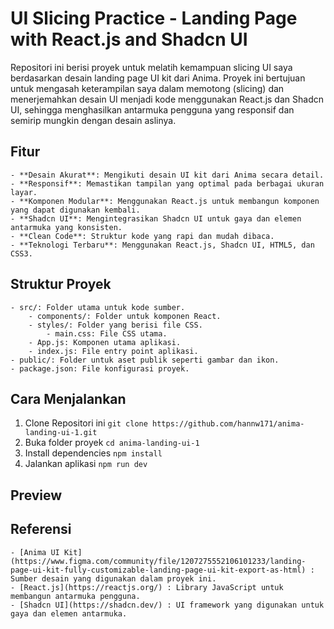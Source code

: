 # UI Slicing Practice - Landing Page with React.js and Shadcn UI

Repositori ini berisi proyek untuk melatih kemampuan slicing UI saya berdasarkan desain landing page UI kit dari Anima. Proyek ini bertujuan untuk mengasah keterampilan saya dalam memotong (slicing) dan menerjemahkan desain UI menjadi kode menggunakan React.js dan Shadcn UI, sehingga menghasilkan antarmuka pengguna yang responsif dan semirip mungkin dengan desain aslinya.

## Fitur

    - **Desain Akurat**: Mengikuti desain UI kit dari Anima secara detail.
    - **Responsif**: Memastikan tampilan yang optimal pada berbagai ukuran layar.
    - **Komponen Modular**: Menggunakan React.js untuk membangun komponen yang dapat digunakan kembali.
    - **Shadcn UI**: Mengintegrasikan Shadcn UI untuk gaya dan elemen antarmuka yang konsisten.
    - **Clean Code**: Struktur kode yang rapi dan mudah dibaca.
    - **Teknologi Terbaru**: Menggunakan React.js, Shadcn UI, HTML5, dan CSS3.

## Struktur Proyek

    - src/: Folder utama untuk kode sumber.
        - components/: Folder untuk komponen React.
        - styles/: Folder yang berisi file CSS.
            - main.css: File CSS utama.
        - App.js: Komponen utama aplikasi.
        - index.js: File entry point aplikasi.
    - public/: Folder untuk aset publik seperti gambar dan ikon.
    - package.json: File konfigurasi proyek.

## Cara Menjalankan
1. Clone Repositori ini
    `git clone https://github.com/hannw171/anima-landing-ui-1.git`
2. Buka folder proyek
    `cd anima-landing-ui-1`
3. Install dependencies
    `npm install`
4. Jalankan aplikasi
    `npm run dev`

## Preview
## Referensi
    - [Anima UI Kit](https://www.figma.com/community/file/1207275552106101233/landing-page-ui-kit-fully-customizable-landing-page-ui-kit-export-as-html) : Sumber desain yang digunakan dalam proyek ini.
    - [React.js](https://reactjs.org/) : Library JavaScript untuk membangun antarmuka pengguna.
    - [Shadcn UI](https://shadcn.dev/) : UI framework yang digunakan untuk gaya dan elemen antarmuka.